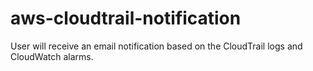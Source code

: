 # aws-cloudtrail-notification
User will receive an email notification based on the CloudTrail logs and CloudWatch alarms.
